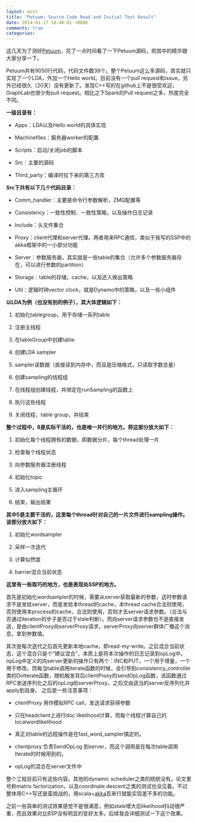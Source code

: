 ```yaml
---
layout: post
title: "Petuum: Source Code Read and Initial Test Result"
date: 2014-01-17 18:40:01 +0800
comments: true
categories: 
---
```


这几天为了测好[Petuum](http://petuum.org/)，花了一点时间看了一下Petuum源码，把其中的精华跟大家分享一下。

Petuum共有9050行代码，代码文件数39个。整个Petuum这么多源码，其实就只实现了一个LDA，外加一个Hello world。目前没有一个pull request和issue，另外已经很久（20天）没有更新了。发现C++写的在github上不是很受欢迎，GraphLab也很少有pull request。相比之下Spark的Pull request之多，热度完全不同。

**一级目录有：**

- Apps：LDA以及Hello world的具体实现

- Machinefiles：服务器worker的配置

- Scripts：启动/关闭job的脚本

- Src：主要的源码

- Third_party：编译时拉下来的第三方库

**Src下共有以下几个代码目录：**

- Comm_handler：主要是命令行参数解析，ZMQ配置等

- Consistency：一致性控制、一致性策略，以及操作日志记录

- Include：头文件集合

- Proxy：client代理和server代理。两者用来RPC通信，类似于我写的SSP中的akka框架中的一小部分功能

- Server：参数服务器，其实就是一些table的集合（允许多个参数服务器存在，可以进行参数的partition）

- Storage：table的存储，cache，以及还入换出策略

- Util：逻辑时钟vector clock，就是Dynamo中的策略，以及一些小组件

**以LDA为例（也没有别的例子），其大体逻辑如下：**

1. 初始化tablegroup，用于存储一系列table

2. 注册主线程

3. 在tableGroup中创建table

4. 创建LDA sampler

5. sampler读数据（直接读到内存中，而且是压缩格式，只读取字数总量）

6. 创建sampling的线程组

7. 在线程组创建线程，并绑定在runSampling的函数上

8. 执行这些线程

9. 关闭线程，table group，并结束

**整个过程中，8是实际干活的，也是唯一并行的地方。将这部分放大如下：**

1. 初始化每个线程拥有的数据，即数据分片，每个thread处理一片

2. 检查每个线程状态

3. 向参数服务器注册线程

4. 初始化topic

5. 进入sampling主循环

6. 结束，输出结果

**其中5是主要干活的，这里每个thread针对自己的一片文件进行sampling操作。该部分放大如下：**

1. 初始化wordsampler

2. 采样一次迭代

3. 计算似然度

4. barrier混合当前状态

**这里有一些取巧的地方，也是表现处SSP的地方。**

首先是初始化wordsampler的时候，需要从server获取最新的参数，这时参数请求不是发给server，而是发给本thread的cache，本thread cache合法则使用，否则使用本process的cache，合法则使用，否则才去server请求参数。（合法与否通过iteration的步子是否过于stale判断）。而向server请求参数也不是直接发送，是由clientProxy向serverProxy请求，serverProxy向server群体广播这个消息，拿到参数值。

其次是每次迭代之后首先更新本地cache，即read-my-write。之后混合当前状态，这个混合只是个“建议混合”，本质上是将本次操作的日志记录到opLog中。opLog中定义的向server更新的操作只有两个：INC和PUT，一个用于增量，一个用于修改。而每当table调用iterate函数的时候，会引导到consistency_controller类的DoIterate函数，随机触发背后clientProxy的sendOpLog函数，该函数通过RPC发送序列化之后的opLog给serverProxy，之后交由适当的server反序列化并apply到自身。
之后是一些注意事项：

- clientProxy 用作模拟RPC call，发送请求获得参数

- 只在headclient上进行doc likelihood计算，而每个线程计算自己的localwordlikelihood

- 真正对table的远程操作是在fast_word_sampler搞定的。

- clientproxy 负责SendOpLog 到server，而这个调用是在每次table调用Iterate的时候用到的。

- opLog的混合在server文件中

整个工程目前只有这些内容。其他的dynamic scheduler之类的统统没有。论文里号称matrix factorization，以及coordinate descent之类的测试也没见着。不过整体用C++写还是蛮挑战的，用scala+[akka](http://akka.io/)百来行就能实现差不多的功能。

之前一些简单的测试效果感觉不是很满意，例如stale增大后likelihood抖动很严重，而且效果对比BSP没有明显的变好太多。后续我会详细测试一下这个效果。

